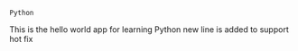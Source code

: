 ```
Python
```
This is the hello world app for learning Python
new line is added to support hot fix
